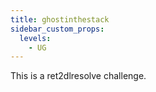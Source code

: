 ```yaml
---
title: ghostinthestack
sidebar_custom_props:
  levels:
    - UG
---
```


This is a ret2dlresolve challenge.